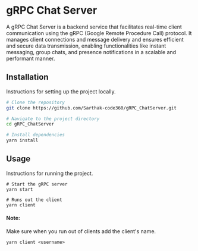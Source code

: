 # gRPC Chat Server

A gRPC Chat Server is a backend service that facilitates real-time client communication using the gRPC (Google Remote Procedure Call) protocol. It manages client connections and message delivery and ensures efficient and secure data transmission, enabling functionalities like instant messaging, group chats, and presence notifications in a scalable and performant manner.

## Installation

Instructions for setting up the project locally.

```bash
# Clone the repository
git clone https://github.com/Sarthak-code360/gRPC_ChatServer.git

# Navigate to the project directory
cd gRPC_ChatServer

# Install dependencies
yarn install
```

## Usage
Instructions for running the project.

```
# Start the gRPC server
yarn start
```

```
# Runs out the client
yarn client
```

#### Note: 
Make sure when you run out of clients add the client's name.
```
yarn client <username>
```
